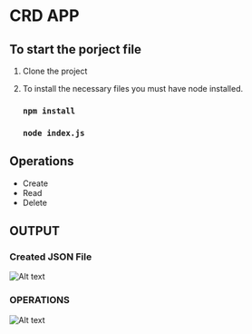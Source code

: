 # CRD APP

## To start the porject file

1. Clone the project
2. To install the necessary files you must have node installed.

   ### `npm install`

   ### `node index.js`

## Operations

- Create
- Read
- Delete

## OUTPUT

### Created JSON File

![Alt text](https://github.com/Vishal2602/Freshworks-Assignment/blob/master/OUTPUT/output1.PNG)

### OPERATIONS

![Alt text](https://github.com/Vishal2602/Freshworks-Assignment/blob/master/OUTPUT/output.PNG)
